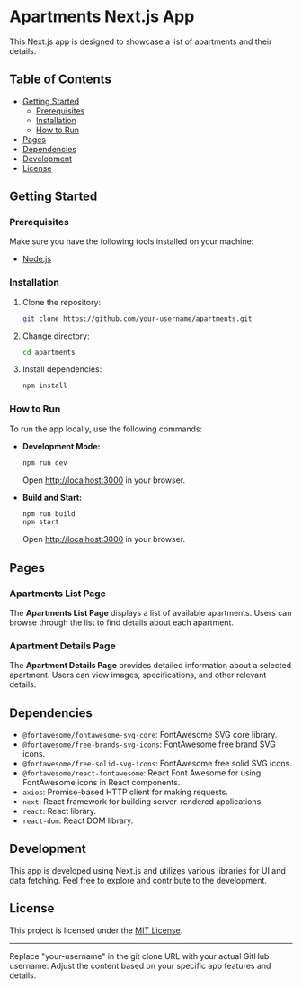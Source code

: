 # Apartments Next.js App

This Next.js app is designed to showcase a list of apartments and their details.

## Table of Contents
- [Getting Started](#getting-started)
  - [Prerequisites](#prerequisites)
  - [Installation](#installation)
  - [How to Run](#how-to-run)
- [Pages](#pages)
- [Dependencies](#dependencies)
- [Development](#development)
- [License](#license)

## Getting Started

### Prerequisites
Make sure you have the following tools installed on your machine:

- [Node.js](https://nodejs.org/)

### Installation
1. Clone the repository:
   ```bash
   git clone https://github.com/your-username/apartments.git
   ```

2. Change directory:
   ```bash
   cd apartments
   ```

3. Install dependencies:
   ```bash
   npm install
   ```

### How to Run
To run the app locally, use the following commands:

- **Development Mode:**
  ```bash
  npm run dev
  ```
  Open [http://localhost:3000](http://localhost:3000) in your browser.

- **Build and Start:**
  ```bash
  npm run build
  npm start
  ```
  Open [http://localhost:3000](http://localhost:3000) in your browser.

## Pages

### Apartments List Page
The **Apartments List Page** displays a list of available apartments. Users can browse through the list to find details about each apartment.

### Apartment Details Page
The **Apartment Details Page** provides detailed information about a selected apartment. Users can view images, specifications, and other relevant details.

## Dependencies
- `@fortawesome/fontawesome-svg-core`: FontAwesome SVG core library.
- `@fortawesome/free-brands-svg-icons`: FontAwesome free brand SVG icons.
- `@fortawesome/free-solid-svg-icons`: FontAwesome free solid SVG icons.
- `@fortawesome/react-fontawesome`: React Font Awesome for using FontAwesome icons in React components.
- `axios`: Promise-based HTTP client for making requests.
- `next`: React framework for building server-rendered applications.
- `react`: React library.
- `react-dom`: React DOM library.

## Development
This app is developed using Next.js and utilizes various libraries for UI and data fetching. Feel free to explore and contribute to the development.

## License
This project is licensed under the [MIT License](LICENSE).

---

Replace "your-username" in the git clone URL with your actual GitHub username. Adjust the content based on your specific app features and details.

